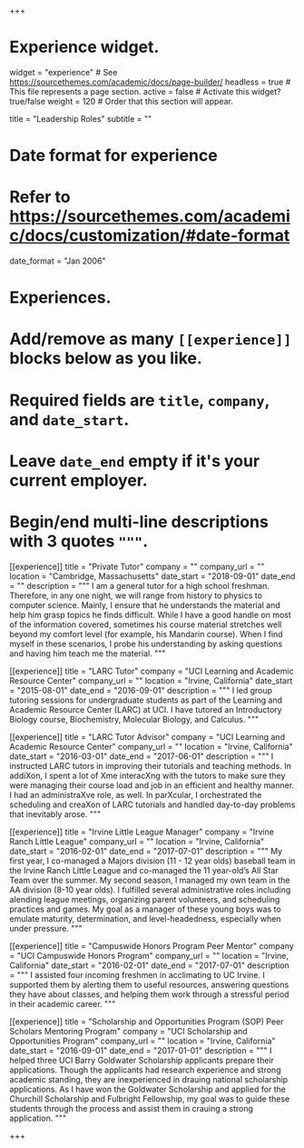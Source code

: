 +++
# Experience widget.
widget = "experience"  # See https://sourcethemes.com/academic/docs/page-builder/
headless = true  # This file represents a page section.
active = false  # Activate this widget? true/false
weight = 120  # Order that this section will appear.

title = "Leadership Roles"
subtitle = ""

# Date format for experience
#   Refer to https://sourcethemes.com/academic/docs/customization/#date-format
date_format = "Jan 2006"

# Experiences.
#   Add/remove as many `[[experience]]` blocks below as you like.
#   Required fields are `title`, `company`, and `date_start`.
#   Leave `date_end` empty if it's your current employer.
#   Begin/end multi-line descriptions with 3 quotes `"""`.

[[experience]]
  title = "Private Tutor"
  company = ""
  company_url = ""
  location = "Cambridge, Massachusetts"
  date_start = "2018-09-01"
  date_end = ""
  description = """
I am a general tutor for a high school freshman. Therefore, in any one night, we will range from history to physics to computer science. Mainly, I ensure that he understands the material and help him grasp topics he finds difficult. While I have a good handle on most of the information covered, sometimes his course material stretches well beyond my comfort level (for example, his Mandarin course). When I find myself in these scenarios, I probe his understanding by asking questions and having him teach me the material.
  """

[[experience]]
  title = "LARC Tutor"
  company = "UCI Learning and Academic Resource Center"
  company_url = ""
  location = "Irvine, California"
  date_start = "2015-08-01"
  date_end = "2016-09-01"
  description = """
I led group tutoring sessions for undergraduate students as part of the Learning and Academic Resource Center (LARC) at UCI. I have tutored an Introductory Biology course, Biochemistry, Molecular Biology, and Calculus.
  """

[[experience]]
  title = "LARC Tutor Advisor"
  company = "UCI Learning and Academic Resource Center"
  company_url = ""
  location = "Irvine, California"
  date_start = "2016-03-01"
  date_end = "2017-06-01"
  description = """
I instructed LARC tutors in improving their tutorials and teaching methods. In addiXon, I spent a lot of Xme interacXng with the tutors to make sure they were managing their course load and job in an efficient and healthy manner. I had an administraXve role, as well. In parXcular, I orchestrated the scheduling and creaXon of LARC tutorials and handled day-to-day problems that inevitably arose.
  """
  
[[experience]]
  title = "Irvine Little League Manager"
  company = "Irvine Ranch Little League"
  company_url = ""
  location = "Irvine, California"
  date_start = "2016-02-01"
  date_end = "2017-07-01"
  description = """
My first year, I co-managed a Majors division (11 - 12 year olds) baseball team in the Irvine Ranch Little League and co-managed the 11 year-old’s All Star Team over the summer. My second season, I managed my own team in the AA division (8-10 year olds). I fulfilled several administrative roles including aIending league meetings, organizing parent volunteers, and scheduling practices and games. My goal as a manager of these young boys was to emulate maturity, determination, and level-headedness, especially when under pressure.
  """

[[experience]]
  title = "Campuswide Honors Program Peer Mentor"
  company = "UCI Campuswide Honors Program"
  company_url = ""
  location = "Irvine, California"
  date_start = "2016-02-01"
  date_end = "2017-07-01"
  description = """
I assisted four incoming freshmen in acclimating to UC Irvine. I supported them by alerting them to useful resources, answering questions they have about classes, and helping them work through a stressful period in their academic career.
  """

[[experience]]
  title = "Scholarship and Opportunities Program (SOP) Peer Scholars Mentoring Program"
  company = "UCI Scholarship and Opportunities Program"
  company_url = ""
  location = "Irvine, California"
  date_start = "2016-09-01"
  date_end = "2017-01-01"
  description = """
I helped three UCI Barry Goldwater Scholarship applicants prepare their applications. Though the applicants had research experience and strong academic standing, they are inexperienced in drauing national scholarship applications. As I have won the Goldwater Scholarship and applied for the Churchill Scholarship and Fulbright Fellowship, my goal was to guide these students through the process and assist them in crauing a strong application.
  """

+++
